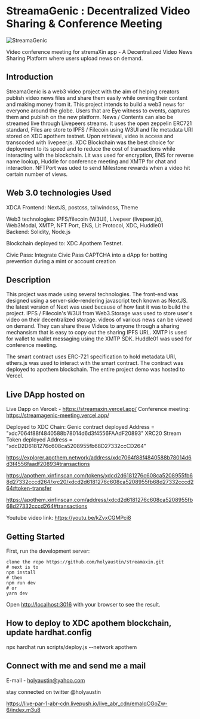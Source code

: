# StreamaGenic : Decentralized Video Sharing & Conference Meeting

![StreamaGenic ](https://bafkreidugtjoxts62zsi32riqsjlpt643vnqxtaljo4tba2n2dlqvb2jyq.ipfs.w3s.link/)

Video conference meeting for stremaXin app - A Decentralized Video News Sharing Platform where users upload news on demand.

## Introduction

StreamaGenic is a web3 video project with the aim of helping creators publish video news files and share them easily while owning their content and making money from it. This project intends to build a web3 news for everyone around the globe. Users that are Eye witness to events, captures them and publish on the new platform. 
News / Contents can also be streamed live through Livepeers streams. It uses the open zeppelin ERC721 standard, Files are store to IPFS / Filecoin using W3UI and  file metadata URI stored on XDC apothem testnet. Upon retrieval, video is access and transcoded with livepeer.js. 
XDC Blockchain was the best choice for deployment to its speed and to reduce the cost of transactions while interacting with the blockchain. Lit was used for encryption, ENS for reverse name lookup, Huddle for conference meeting and XMTP for chat and interaction. NFTPort was uded to send Milestone rewards when a video hit certain number of views.

## Web 3.0 technologies Used
XDCA
Frontend: NextJS, postcss, tailwindcss, Theme

Web3 technologies: IPFS/filecoin (W3UI), Livepeer (livepeer.js), Web3Modal, XMTP, NFT Port, ENS, Lit Protocol, XDC,  Huddle01  
Backend: Solidity, Node.js

Blockchain deployed to:  XDC Apothem Testnet.

Civic Pass: Integrate Civic Pass CAPTCHA into a dApp for botting prevention during a mint or account creation

## Description

This project was made using several technologies. The front-end was designed using a server-side-rendering javascript tech known as NextJS. the latest version of Next was used because of how fast it was to build the project.  IPFS / Filecoin's W3UI from Web3.Storage was used to store user's video on their decentralized storage. videos of various news can be viewed on demand. They can share these Videos to anyone through a sharing mechansism that is easy to copy out the sharing IPFS URL.
XMTP is used for wallet to wallet messaging using the XMTP SDK. Huddle01 was used for conference meeting.

The smart contract uses ERC-721 specification to hold metadata URI, ethers.js was used to interact with the smart contract. The contract was deployed to apothem blockchain. The entire project demo was hosted to Vercel.

## Live DApp hosted on

Live Dapp on Vercel: - <https://streamaxin.vercel.app/>
Conference meeting: <https://streamagenic-meeting.vercel.app/>



Deployed to XDC Chain:
  Genic contract deployed Address = "xdc7064f88f4840588b78014d6d3f4556FAAdF20893"
  XRC20 Stream Token deployed Address = "xdcD2D6181276c608ca5208955fb68D27332ccCD264"
  
  <https://explorer.apothem.network/address/xdc7064f88f4840588b78014d6d3f4556faadf20893#transactions>

  https://apothem.xinfinscan.com/tokens/xdcd2d6181276c608ca5208955fb68d27332cccd264/xrc20/xdcd2d6181276c608ca5208955fb68d27332cccd264#token-transfer

  https://apothem.xinfinscan.com/address/xdcd2d6181276c608ca5208955fb68d27332cccd264#transactions

 Youtube video link: <https://youtu.be/kZvxCGMPci8>

## Getting Started

First, run the development server:

```text
clone the repo https://github.com/holyaustin/streamaxin.git
# next is to 
npm install
# then
npm run dev
# or
yarn dev
```

Open [http://localhost:3016](http://localhost:3016) with your browser to see the result.



## How to deploy to XDC apothem  blockchain, update hardhat.config

npx hardhat run scripts/deploy.js --network apothem

## Connect with me and send me a mail

E-mail - holyaustin@yahoo.com

stay connected on twitter @holyaustin

https://live-par-1-abr-cdn.livepush.io/live_abr_cdn/emaIqCGoZw-6/index.m3u8
